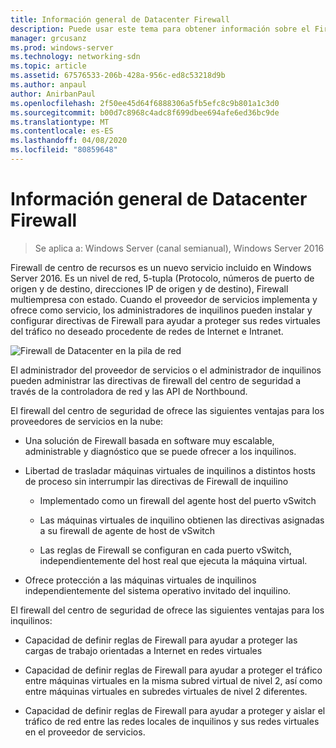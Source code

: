 ```yaml
---
title: Información general de Datacenter Firewall
description: Puede usar este tema para obtener información sobre el Firewall de centros de seguridad, que es una capa de red, números de puerto de 5-tupla (Protocolo, número de puerto de origen y destino, direcciones IP de origen y de destino), Firewall multiinquilino con estado en Windows Server 2016.
manager: grcusanz
ms.prod: windows-server
ms.technology: networking-sdn
ms.topic: article
ms.assetid: 67576533-206b-428a-956c-ed8c53218d9b
ms.author: anpaul
author: AnirbanPaul
ms.openlocfilehash: 2f50ee45d64f6888306a5fb5efc8c9b801a1c3d0
ms.sourcegitcommit: b00d7c8968c4adc8f699dbee694afe6ed36bc9de
ms.translationtype: MT
ms.contentlocale: es-ES
ms.lasthandoff: 04/08/2020
ms.locfileid: "80859648"
---
```

# <a name="datacenter-firewall-overview"></a>Información general de Datacenter Firewall

>Se aplica a: Windows Server (canal semianual), Windows Server 2016

Firewall de centro de recursos es un nuevo servicio incluido en Windows Server 2016. Es un nivel de red, 5-tupla (Protocolo, números de puerto de origen y de destino, direcciones IP de origen y de destino), Firewall multiempresa con estado. Cuando el proveedor de servicios implementa y ofrece como servicio, los administradores de inquilinos pueden instalar y configurar directivas de Firewall para ayudar a proteger sus redes virtuales del tráfico no deseado procedente de redes de Internet e Intranet.  
  
![Firewall de Datacenter en la pila de red](../../../media/Datacenter-Firewall-Overview/MultitenantFirewallOverview2.png)  
  
El administrador del proveedor de servicios o el administrador de inquilinos pueden administrar las directivas de firewall del centro de seguridad a través de la controladora de red y las API de Northbound.  
  
El firewall del centro de seguridad de ofrece las siguientes ventajas para los proveedores de servicios en la nube:  
  
-   Una solución de Firewall basada en software muy escalable, administrable y diagnóstico que se puede ofrecer a los inquilinos.  
  
-   Libertad de trasladar máquinas virtuales de inquilinos a distintos hosts de proceso sin interrumpir las directivas de Firewall de inquilino  
  
    -   Implementado como un firewall del agente host del puerto vSwitch  
  
    -   Las máquinas virtuales de inquilino obtienen las directivas asignadas a su firewall de agente de host de vSwitch  
  
    -   Las reglas de Firewall se configuran en cada puerto vSwitch, independientemente del host real que ejecuta la máquina virtual.  
  
-   Ofrece protección a las máquinas virtuales de inquilinos independientemente del sistema operativo invitado del inquilino.  
  
El firewall del centro de seguridad de ofrece las siguientes ventajas para los inquilinos:  
  
-   Capacidad de definir reglas de Firewall para ayudar a proteger las cargas de trabajo orientadas a Internet en redes virtuales  
  
-   Capacidad de definir reglas de Firewall para ayudar a proteger el tráfico entre máquinas virtuales en la misma subred virtual de nivel 2, así como entre máquinas virtuales en subredes virtuales de nivel 2 diferentes.  
  
-   Capacidad de definir reglas de Firewall para ayudar a proteger y aislar el tráfico de red entre las redes locales de inquilinos y sus redes virtuales en el proveedor de servicios.  
  



